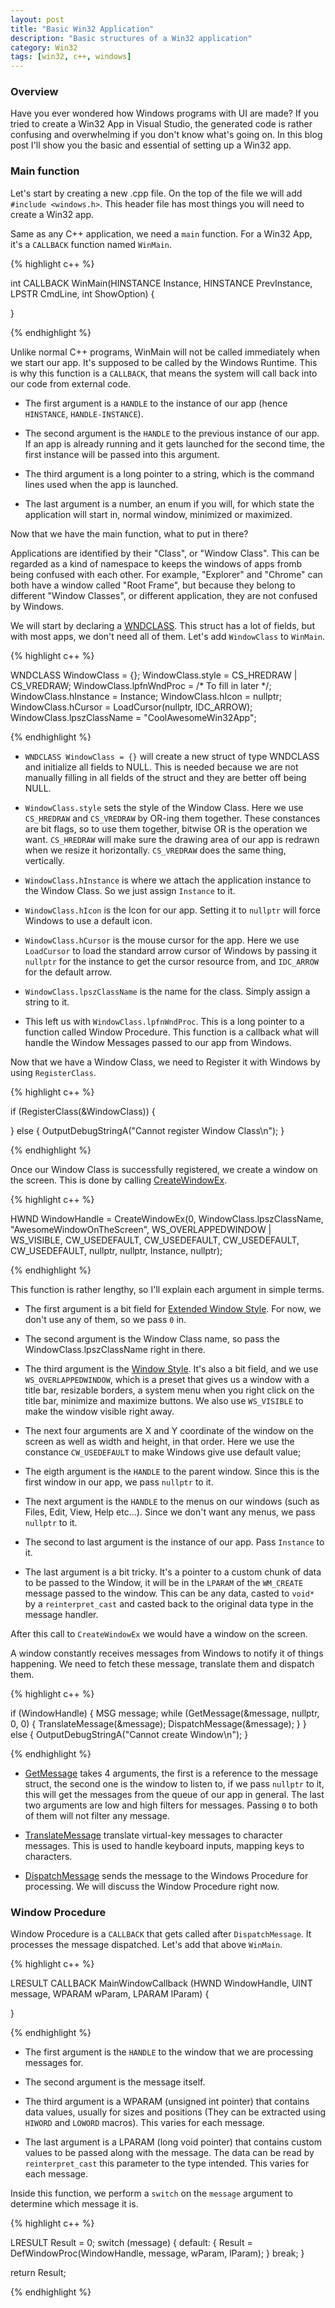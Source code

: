 ```yaml
---
layout: post
title: "Basic Win32 Application"
description: "Basic structures of a Win32 application"
category: Win32
tags: [win32, c++, windows]
---
```


<h3>Overview</h3>

Have you ever wondered how Windows programs with UI are made? 
If you tried to create a Win32 App in Visual Studio, the generated code is rather confusing and overwhelming
if you don't know what's going on. In this blog post I'll show you the basic and essential of setting up a Win32 app.

<h3>Main function</h3>

Let's start by creating a new .cpp file. On the top of the file we will add ```#include <windows.h>```. 
This header file has most things you will need to create a Win32 app. 

Same as any C++ application, we need a ```main``` function. For a Win32 App, it's a ```CALLBACK``` function named ```WinMain```.

{% highlight c++ %}

int CALLBACK
WinMain(HINSTANCE Instance,
        HINSTANCE PrevInstance,
        LPSTR CmdLine,
        int ShowOption)
{

}

{% endhighlight %}

Unlike normal C++ programs, WinMain will not be called immediately when we start our app. 
It's supposed to be called by the Windows Runtime. This is why this function is a ```CALLBACK```, 
that means the system will call back into our code from external code. 

* The first argument is a ```HANDLE``` to the instance of our app (hence ```HINSTANCE```, ```HANDLE-INSTANCE```).

* The second argument is the ```HANDLE``` to the previous instance of our app. 
If an app is already running and it gets launched for the second time, the first instance will be passed into this argument.

* The third argument is a long pointer to a string, which is the command lines used when the app is launched.

* The last argument is a number, an enum if you will, for which state the application will start in, normal window, minimized or maximized.

Now that we have the main function, what to put in there? 

Applications are identified by their "Class", or "Window Class".
This can be regarded as a kind of namespace to keeps the windows of apps fromb being confused with each other. 
For example, "Explorer" and "Chrome" can both have a window called "Root Frame", but because they belong to different "Window Classes", 
or different application, they are not confused by Windows.

We will start by declaring a [WNDCLASS](https://msdn.microsoft.com/en-us/library/windows/desktop/ms633576(v=vs.85).aspx). 
This struct has a lot of fields, but with most apps, we don't need all of them. Let's add ```WindowClass``` to ```WinMain```.

{% highlight c++ %}

WNDCLASS WindowClass = {};
WindowClass.style = CS_HREDRAW | CS_VREDRAW;
WindowClass.lpfnWndProc = /* To fill in later */;
WindowClass.hInstance = Instance;
WindowClass.hIcon = nullptr;
WindowClass.hCursor = LoadCursor(nullptr, IDC_ARROW);
WindowClass.lpszClassName = "CoolAwesomeWin32App";

{% endhighlight %}

* ```WNDCLASS WindowClass = {}``` will create a new struct of type WNDCLASS and initialize all fields to NULL. 
This is needed because we are not manually filling in all fields of the struct and they are better off being NULL.

* ```WindowClass.style``` sets the style of the Window Class. Here we use ```CS_HREDRAW``` and ```CS_VREDRAW``` by OR-ing them together.
These constances are bit flags, so to use them together, bitwise OR is the operation we want. ```CS_HREDRAW``` will make sure the drawing area of our app
is redrawn when we resize it horizontally. ```CS_VREDRAW``` does the same thing, vertically.

* ```WindowClass.hInstance``` is where we attach the application instance to the Window Class. So we just assign ```Instance``` to it.

* ```WindowClass.hIcon``` is the Icon for our app. Setting it to ```nullptr``` will force Windows to use a default icon.

* ```WindowClass.hCursor``` is the mouse cursor for the app. Here we use ```LoadCursor``` to load the standard arrow cursor of Windows by passing it ```nullptr``` for the instance to get the cursor resource from, and ```IDC_ARROW``` for the default arrow.

* ```WindowClass.lpszClassName``` is the name for the class. Simply assign a string to it.

* This left us with ```WindowClass.lpfnWndProc```. This is a long pointer to a function called Window Procedure. 
This function is a callback what will handle the Window Messages passed to our app from Windows.

Now that we have a Window Class, we need to Register it with Windows by using ```RegisterClass```.

{% highlight c++ %}

if (RegisterClass(&WindowClass))
{

}
else
{
    OutputDebugStringA("Cannot register Window Class\n");
}

{% endhighlight %}

Once our Window Class is successfully registered, we create a window on the screen. This is done by calling [CreateWindowEx](https://msdn.microsoft.com/en-us/library/windows/desktop/ms632680(v=vs.85).aspx).

{% highlight c++ %}

HWND WindowHandle = CreateWindowEx(0,
                                   WindowClass.lpszClassName,
                                   "AwesomeWindowOnTheScreen",
                                   WS_OVERLAPPEDWINDOW | WS_VISIBLE,
                                   CW_USEDEFAULT,
                                   CW_USEDEFAULT,
                                   CW_USEDEFAULT,
                                   CW_USEDEFAULT,
                                   nullptr,
                                   nullptr,
                                   Instance,
                                   nullptr);
                                   
{% endhighlight %}

This function is rather lengthy, so I'll explain each argument in simple terms.

* The first argument is a bit field for [Extended Window Style](https://msdn.microsoft.com/en-us/library/windows/desktop/ff700543(v=vs.85).aspx). For now, we don't use any of them, so we pass ```0``` in.

* The second argument is the Window Class name, so pass the WindowClass.lpszClassName right in there.

* The third argument is the [Window Style](https://msdn.microsoft.com/en-us/library/windows/desktop/ms632600(v=vs.85).aspx). It's also a bit field, and we use ```WS_OVERLAPPEDWINDOW```, which is a preset that gives us a window with a title bar, resizable borders, a system menu when you right click on the title bar, minimize and maximize buttons. We also use ```WS_VISIBLE``` to make the window visible right away.

* The next four arguments are X and Y coordinate of the window on the screen as well as width and height, in that order. Here we use the constance ```CW_USEDEFAULT``` to make Windows give use default value;

* The eigth argument is the ```HANDLE``` to the parent window. Since this is the first window in our app, we pass ```nullptr``` to it.

* The next argument is the ```HANDLE``` to the menus on our windows (such as Files, Edit, View, Help etc...). Since we don't want any menus, we pass ```nullptr``` to it.

* The second to last argument is the instance of our app. Pass ```Instance``` to it.

* The last argument is a bit tricky. It's a pointer to a custom chunk of data to be passed to the Window, it will be in the ```LPARAM``` of the ```WM_CREATE``` message passed to the window. This can be any data, casted to ```void*``` by a ```reinterpret_cast``` and casted back to the original data type in the message handler.

After this call to ```CreateWindowEx``` we would have a window on the screen.

A window constantly receives messages from Windows to notify it of things happening. We need to fetch these message, translate them and dispatch them.

{% highlight c++ %}

if (WindowHandle)
{
    MSG message;
    while (GetMessage(&message, nullptr, 0, 0)
    {
        TranslateMessage(&message);
        DispatchMessage(&message);
    }
}
else 
{
    OutputDebugStringA("Cannot create Window\n");
}

{% endhighlight %}

* [GetMessage](https://msdn.microsoft.com/en-us/library/windows/desktop/ms644936(v=vs.85).aspx) takes 4 arguments, the first is a reference to the message struct, the second one is the window to listen to, if we pass ```nullptr``` to it, this will get the messages from the queue of our app in general. The last two arguments are low and high filters for messages. Passing ```0``` to both of them will not filter any message.

* [TranslateMessage](https://msdn.microsoft.com/en-us/library/windows/desktop/ms644955(v=vs.85).aspx) translate virtual-key messages to character messages. This is used to handle keyboard inputs, mapping keys to characters.

* [DispatchMessage](https://msdn.microsoft.com/en-us/library/windows/desktop/ms644934(v=vs.85).aspx) sends the message to the Windows Procedure for processing. We will discuss the Window Procedure right now.

<h3>Window Procedure</h3>

Window Procedure is a ```CALLBACK``` that gets called after ```DispatchMessage```. It processes the message dispatched. Let's add that above ```WinMain```.

{% highlight c++ %}

LRESULT CALLBACK
MainWindowCallback (HWND WindowHandle,
                    UINT message,
                    WPARAM wParam,
                    LPARAM lParam)
{

}

{% endhighlight %}

* The first argument is the ```HANDLE``` to the window that we are processing messages for.

* The second argument is the message itself.

* The third argument is a WPARAM (unsigned int pointer) that contains data values, usually for sizes and positions (They can be extracted using ```HIWORD``` and ```LOWORD``` macros). This varies for each message.

* The last argument is a LPARAM (long void pointer) that contains custom values to be passed along with the message. The data can be read by ```reinterpret_cast``` this parameter to the type intended. This varies for each message.

Inside this function, we perform a ```switch``` on the ```message``` argument to determine which message it is.

{% highlight c++ %}

LRESULT Result = 0;
switch (message)
{
    default:
    {
        Result = DefWindowProc(WindowHandle, message, wParam, lParam);
    }
    break;
}

return Result;

{% endhighlight %}
